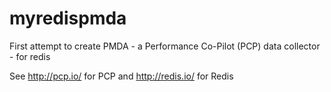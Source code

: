 # myredispmda

First attempt to create PMDA - a Performance Co-Pilot (PCP) data collector - for redis

See http://pcp.io/ for PCP and http://redis.io/ for Redis
